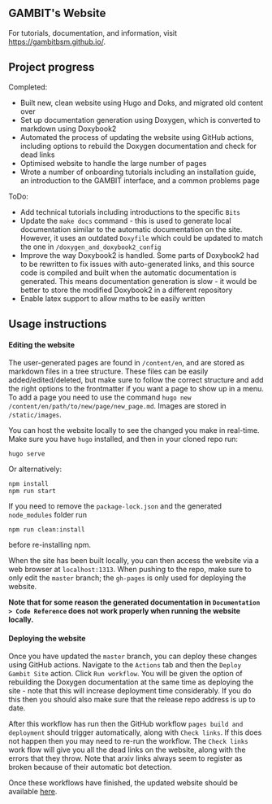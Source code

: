 GAMBIT's Website
----------------

For tutorials, documentation, and information, visit https://gambitbsm.github.io/.

## Project progress

Completed:
- Built new, clean website using Hugo and Doks, and migrated old content over
- Set up documentation generation using Doxygen, which is converted to markdown using Doxybook2
- Automated the process of updating the website using GitHub actions, including options to rebuild the Doxygen documentation and check for dead links
- Optimised website to handle the large number of pages
- Wrote a number of onboarding tutorials including an installation guide, an introduction to the GAMBIT interface, and a common problems page

ToDo:
- Add technical tutorials including introductions to the specific `Bits`
- Update the `make docs` command - this is used to generate local documentation similar to the automatic documentation on the site. However, it uses an outdated `Doxyfile` which could be updated to match the one in `/doxygen_and_doxybook2_config`
- Improve the way Doxybook2 is handled. Some parts of Doxybook2 had to be rewritten to fix issues with auto-generated links, and this source code is compiled and built when the automatic documentation is generated. This means documentation generation is slow - it would be better to store the modified Doxybook2 in a different repository
- Enable latex support to allow maths to be easily written

## Usage instructions

#### Editing the website

The user-generated pages are found in `/content/en`, and are stored as markdown files in a tree structure. These files can be easily added/edited/deleted, but make sure to follow the correct structure and add the right options to the frontmatter if you want a page to show up in a menu. To add a page you need to use the command `hugo new /content/en/path/to/new/page/new_page.md`. Images are stored in `/static/images`.

You can host the website locally to see the changed you make in real-time. Make sure you have `hugo` installed, and then in your cloned repo run:

```
hugo serve
```

Or alternatively:

```
npm install
npm run start
```

If you need to remove the `package-lock.json` and the generated `node_modules` folder run 
```
npm run clean:install
```
before re-installing npm.

When the site has been built locally, you can then access the website via a web browser at `localhost:1313`. When pushing to the repo, make sure to only edit the `master` branch; the `gh-pages` is only used for deploying the website.

**Note that for some reason the generated documentation in `Documentation > Code Reference` does not work properly when running the website locally.**

#### Deploying the website

Once you have updated the `master` branch, you can deploy these changes using GitHub actions. Navigate to the `Actions` tab and then the `Deploy Gambit Site` action. Click `Run workflow`. You will be given the option of rebuilding the Doxygen documentation at the same time as deploying the site - note that this will increase deployment time considerably. If you do this then you should also make sure that the release repo address is up to date.

After this workflow has run then the GitHub workflow `pages build and deployment` should trigger automatically, along with `Check links`. If this does not happen then you may need to re-run the workflow. The `Check links` work flow will give you all the dead links on the website, along with the errors that they throw. Note that arxiv links always seem to register as broken because of their automatic bot detection.

Once these workflows have finished, the updated website should be available [here](https://gambitbsm.github.io/).
